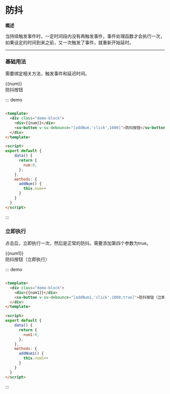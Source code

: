 <!--
 * @description: 
 * @author: 小羽
 * @Date: 2021-02-09 11:17:47
 * @LastEditTime: 2021-02-09 13:30:22
 * @Copyright: 1.0.0
-->

<style>
  .w__tag{
    margin-right: 10px;
  }
</style>

# 防抖

**概述**

当持续触发事件时，一定时间段内没有再触发事件，事件处理函数才会执行一次，如果设定的时间到来之前，又一次触发了事件，就重新开始延时。

----
### 基础用法

需要绑定相关方法，触发事件和延迟时间。

<div class="demo-block">
  <div>{{num}}</div>
  <su-button v-su-debounce="[addNum,'click',1000]">防抖按钮</su-button>
</div>


::: demo
```html

<template>
  <div class="demo-block">
    <div>{{num}}</div>
    <su-button v-su-debounce="[addNum,'click',1000]">防抖按钮</su-button>
  </div>
</template>

<script>
export default {
    data() {
      return {
        num:0,
      };
    },
    methods: {
      addNum() {
        this.num++
      }
    }
  }
</script>


```
:::

### 立即执行

点击后，立即执行一次，然后是正常的防抖。需要添加第四个参数为true。

<div class="demo-block">
  <div>{{num1}}</div>
  <su-button v-su-debounce="[addNum1,'click',1000,true]">防抖按钮（立即执行）</su-button>
</div>


::: demo
```html

<template>
  <div class="demo-block">
    <div>{{num1}}</div>
    <su-button v-su-debounce="[addNum1,'click',1000,true]">防抖按钮（立即执行）</su-button>
  </div>
</template>

<script>
export default {
    data() {
      return {
        num1:0,
      };
    },
    methods: {
      addNum1() {
        this.num1++
      }
    }
  }
</script>


```
:::

<script>
export default {
    data() {
      return {
        num:0,
        num1:0,
      };
    },
    methods: {
      addNum() {
        this.num++
      },
      addNum1() {
        this.num1++
      }
    }
  }
</script>



<!-- 
## 参数

| 参数      | 说明          | 类型      | 可选值                           | 默认值  |
|---------- |-------------- |---------- |--------------------------------  |-------- |
| amount | 显示的数字（必须） | Number | — |  |
| time | 持续时间 | Number | — | 1000 |
| start | 开始变化 | Boolean | — | true |
| thousand | 千分位 | Boolean | — | false | -->



